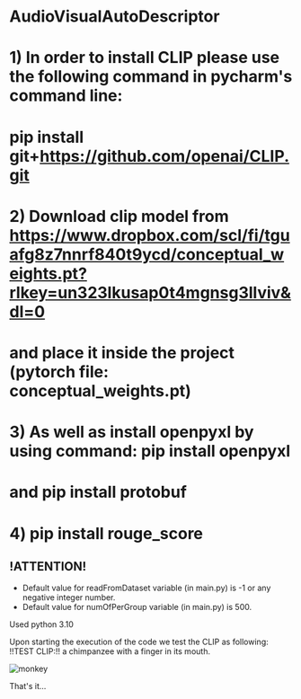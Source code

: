# AudioVisualAutoDescriptor

# 1) In order to install CLIP please use the following command in pycharm's command line:
#  pip install git+https://github.com/openai/CLIP.git
# 2) Download clip model from https://www.dropbox.com/scl/fi/tguafg8z7nnrf840t9ycd/conceptual_weights.pt?rlkey=un323lkusap0t4mgnsg3llviv&dl=0 
# and place it inside the project (pytorch file: conceptual_weights.pt)
# 3) As well as install openpyxl by using command:  pip install openpyxl
# and 	pip install protobuf  
# 4) pip install rouge_score
## !ATTENTION! ##

* Default value for readFromDataset variable (in main.py) is -1 or any negative integer number.
* Default value for numOfPerGroup variable (in main.py) is 500.

Used python 3.10

Upon starting the execution of the code we test the CLIP as following:
  !!TEST CLIP:!! a chimpanzee with a finger in its mouth.

![monkey](https://github.com/asadour/AudioVisualAutoDescriptor/assets/22840678/6834c46c-9f08-4fe0-82e3-3bcd2190bc7e)



That's it...
